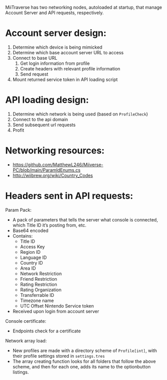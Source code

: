 MiiTraverse has two networking nodes, autoloaded at startup, that manage Account Server and API requests, respectively. 


# Account server design:
1. Determine which device is being mimicked
2. Determine which base account server URL to access
4. Connect to base URL
   1. Get login information from profile
   2. Create headers with relevant profile information
   3. Send request
5. Mount returned service token in API loading script

# API loading design: 
1. Determine which network is being used (based on `ProfileCheck`)
2. Connect to the api domain
3. Send subsequent url requests
4. Profit

# Networking resources:
* https://github.com/MatthewL246/Miiverse-PC/blob/main/ParamIdEnums.cs
* http://wiibrew.org/wiki/Country_Codes

# Headers sent in API requests:
Param Pack:
* A pack of parameters that tells the server what console is connected, which Title ID it’s posting from, etc. 
* Base64 encoded
* Contains:
    * Title ID
    * Access Key
    * Region ID
    * Language ID
    * Country ID
    * Area ID
    * Network Restriction
    * Friend Restriction
    * Rating Restriction
    * Rating Organization
    * Transferrable ID
    * Timezone name
    * UTC Offset
Nintendo Service token
* Received upon login from account server


Console certificate:
* Endpoints check for a certificate

Network array load:
* New profiles are made with a directory scheme of `Profile[int]`, with their profile settings stored in `settings.tres`
* The array creating function looks for all folders that follow the above scheme, and then for each one, adds its name to the optionbutton listings. 

